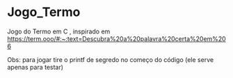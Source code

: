 # Jogo_Termo
Jogo do Termo em C , inspirado em https://term.ooo/#:~:text=Descubra%20a%20palavra%20certa%20em%206

Obs: para jogar tire o printf de segredo no começo do código (ele serve apenas para testar)
